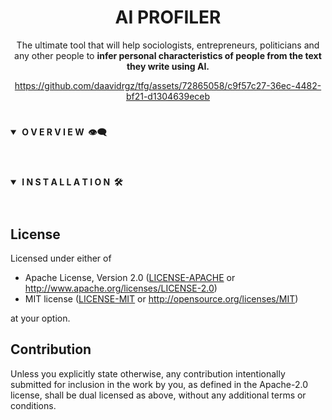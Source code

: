 <div align="center"> <h1><strong>AI PROFILER</strong></h1> </div>
<div align="center">

The ultimate tool that will help sociologists, entrepreneurs, politicians and any other people to **infer personal
characteristics of people from the text they write using AI.**

https://github.com/daavidrgz/tfg/assets/72865058/c9f57c27-36ec-4482-bf21-d1304639eceb

</div>

#

<details open>
<summary><strong>&nbsp;O V E R V I E W &nbsp;👁️‍🗨️</strong></summary>
<br>

</details>

#

<details open>
<summary><strong>&nbsp;I N S T A L L A T I O N &nbsp;🛠</strong></summary>
<br>

</details>

#

## License

Licensed under either of

 * Apache License, Version 2.0
   ([LICENSE-APACHE](LICENSE-APACHE) or http://www.apache.org/licenses/LICENSE-2.0)
 * MIT license
   ([LICENSE-MIT](LICENSE-MIT) or http://opensource.org/licenses/MIT)

at your option.

## Contribution

Unless you explicitly state otherwise, any contribution intentionally submitted
for inclusion in the work by you, as defined in the Apache-2.0 license, shall be
dual licensed as above, without any additional terms or conditions.
